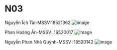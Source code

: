 # N03
Nguyễn Ích Tài-MSSV:18521362
![image](https://user-images.githubusercontent.com/88917153/161459547-c11573f2-871a-46a8-981f-64c3f745dc24.png)

Phan Hoàng Ân-MSSV :16520017
![image](https://user-images.githubusercontent.com/88917153/161459594-7e3c546c-7110-4c8c-afe9-1502b00bda16.png)

Nguyễn Phan Nhã Quỳnh-MSSV :18520142
![image](https://user-images.githubusercontent.com/88917153/161459600-2e3725d6-6550-41f0-9cdc-5f0892a9c14b.png)
